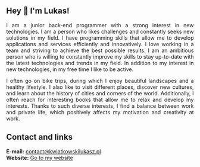 ## Hey 👋 I'm Lukas!  

<p align="justify"> 
I am a junior back-end programmer with a strong interest in new technologies. I am a person who likes challenges and constantly seeks new solutions in my field. I have programming skills that allow me to develop applications and services efficiently and innovatively. I love working in a team and striving to achieve the best possible results. I am an ambitious person who is willing to constantly improve my skills to stay up-to-date with the latest technologies and trends in my field. In addition to my interest in new technologies, in my free time I like to be active. 
</p>
<p align="justify"> 
I often go on bike trips, during which I enjoy beautiful landscapes and a healthy lifestyle. I also like to visit different places, discover new cultures, and learn about the history of cities and corners of the world. Additionally, I often reach for interesting books that allow me to relax and develop my interests. Thanks to such diverse interests, I find a balance between work and private life, which positively affects my motivation and creativity at work.
</p>

## Contact and links
**E-mail:** contact@kwiatkowskilukasz.pl
</br>
**Website:** [Go to my website](http://portfolio-lukasz-kwiatkowski.cba.pl/ "Go to my website")
